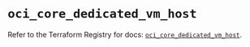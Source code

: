 # `oci_core_dedicated_vm_host`

Refer to the Terraform Registry for docs: [`oci_core_dedicated_vm_host`](https://registry.terraform.io/providers/oracle/oci/6.18.0/docs/resources/core_dedicated_vm_host).
